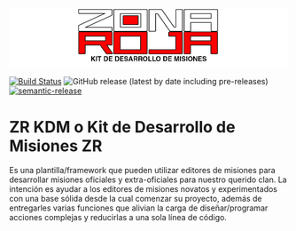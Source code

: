 
![LogoKDM](https://raw.githubusercontent.com/ZR-TECDI/Framework_ZR/master/extras/kdm_logo.png)

[![Build Status](https://travis-ci.org/ZR-TECDI/ZR_KDM.svg?branch=master)](https://travis-ci.org/ZR-TECDI/ZR_KDM) ![GitHub release (latest by date including pre-releases)](https://img.shields.io/github/v/release/ZR-TECDI/ZR_KDM?include_prereleases) [![semantic-release](https://img.shields.io/badge/%20%20%F0%9F%93%A6%F0%9F%9A%80-semantic--release-e10079.svg)](https://github.com/semantic-release/semantic-release)


# ZR KDM o Kit de Desarrollo de Misiones ZR
Es una plantilla/framework que pueden utilizar editores de misiones para desarrollar misiones oficiales y extra-oficiales para nuestro querido clan. La intención es ayudar a los editores de misiones novatos y experimentados con una base sólida desde la cual comenzar su proyecto, además de entregarles varias funciones que alivian la carga de diseñar/programar acciones complejas y reducirlas a una sola línea de código.
